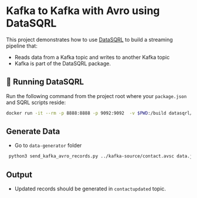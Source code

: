 # Kafka to Kafka with Avro using DataSQRL

This project demonstrates how to use [DataSQRL](https://datasqrl.com) to build a streaming pipeline that:

- Reads data from a Kafka topic and writes to another Kafka topic
- Kafka is part of the DataSQRL package.

## 🐳 Running DataSQRL

Run the following command from the project root where your `package.json` and SQRL scripts reside:

```bash
docker run -it --rm -p 8888:8888 -p 9092:9092  -v $PWD:/build datasqrl/cmd:latest run -c package.json
```

## Generate Data

* Go to `data-generator` folder 
```bash
 python3 send_kafka_avro_records.py ../kafka-source/contact.avsc data.jsonl contact localhost:9092
```


## Output

* Updated records should be generated in `contactupdated` topic. 
